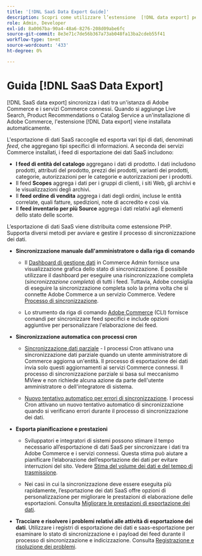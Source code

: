 ```yaml
---
title: '[!DNL SaaS Data Export Guide]'
description: Scopri come utilizzare l’estensione  [!DNL data export] per i servizi SaaS di Adobe Commerce che sincronizza i dati tra Adobe Commerce e i servizi Commerce connessi.
role: Admin, Developer
exl-id: 8a0067ba-90a4-48a6-8276-208d09abe6fc
source-git-commit: 8e3e71c7de56b367a73ab048fa13ba2cdeb55f41
workflow-type: tm+mt
source-wordcount: '433'
ht-degree: 0%

---
```


# Guida [!DNL SaaS Data Export]

[!DNL SaaS data export] sincronizza i dati tra un&#39;istanza di Adobe Commerce e i servizi Commerce connessi. Quando si aggiunge Live Search, Product Recommendations o Catalog Service a un&#39;installazione di Adobe Commerce, l&#39;estensione [!DNL Data export] viene installata automaticamente.

L&#39;esportazione di dati SaaS raccoglie ed esporta vari tipi di dati, denominati _feed_, che aggregano tipi specifici di informazioni. A seconda dei servizi Commerce installati, i feed di esportazione dei dati SaaS includono:

- **I feed di entità del catalogo** aggregano i dati di prodotto. I dati includono prodotti, attributi del prodotto, prezzi dei prodotti, varianti dei prodotti, categorie, autorizzazioni per le categorie e autorizzazioni per i prodotti.
- Il feed **Scopes** aggrega i dati per i gruppi di clienti, i siti Web, gli archivi e le visualizzazioni degli archivi.
- Il **feed ordine di vendita** aggrega i dati degli ordini, incluse le entità correlate, quali fatture, spedizioni, note di accredito e così via.
- Il **feed inventario per più Source** aggrega i dati relativi agli elementi dello stato delle scorte.

L’esportazione di dati SaaS viene distribuita come estensione PHP. Supporta diversi metodi per avviare e gestire il processo di sincronizzazione dei dati.

- **Sincronizzazione manuale dall&#39;amministratore o dalla riga di comando**

   - Il [Dashboard di gestione dati](https://experienceleague.adobe.com/en/docs/commerce-admin/systems/data-transfer/data-dashboard) in Commerce Admin fornisce una visualizzazione grafica dello stato di sincronizzazione. È possibile utilizzare il dashboard per eseguire una risincronizzazione completa (_sincronizzazione completa_) di tutti i feed. Tuttavia, Adobe consiglia di eseguire la sincronizzazione completa solo la prima volta che si connette Adobe Commerce a un servizio Commerce. Vedere [Processo di sincronizzazione](data-synchronization.md).

   - Lo strumento da riga di comando [Adobe Commerce](https://experienceleague.adobe.com/en/docs/commerce-operations/configuration-guide/cli/config-cli) (CLI) fornisce comandi per sincronizzare feed specifici e include opzioni aggiuntive per personalizzare l&#39;elaborazione dei feed.

- **Sincronizzazione automatica con processi cron**

   - [Sincronizzazione dati parziale](data-synchronization.md#partial-synchronization-with-cron-jobs) - I processi Cron attivano una sincronizzazione dati parziale quando un utente amministratore di Commerce aggiorna un&#39;entità. Il processo di esportazione dei dati invia solo questi aggiornamenti ai servizi Commerce connessi. Il processo di sincronizzazione parziale si basa sul meccanismo MView e non richiede alcuna azione da parte dell&#39;utente amministratore o dell&#39;integratore di sistema.

   - [Nuovo tentativo automatico per errori di sincronizzazione](data-synchronization.md#failed-items-sync-for-error-recovery). I processi Cron attivano un nuovo tentativo automatico di sincronizzazione quando si verificano errori durante il processo di sincronizzazione dei dati.

- **Esporta pianificazione e prestazioni**

   - Sviluppatori e integratori di sistemi possono stimare il tempo necessario all’esportazione di dati SaaS per sincronizzare i dati tra Adobe Commerce e i servizi connessi. Questa stima può aiutare a pianificare l’elaborazione dell’esportazione dei dati per evitare interruzioni del sito. Vedere [Stima del volume dei dati e del tempo di trasmissione](estimate-data-volume-sync-time.md).

   - Nei casi in cui la sincronizzazione deve essere eseguita più rapidamente, l’esportazione dei dati SaaS offre opzioni di personalizzazione per migliorare le prestazioni di elaborazione delle esportazioni. Consulta [Migliorare le prestazioni di esportazione dei dati](customize-export-processing.md).

- **Tracciare e risolvere i problemi relativi alle attività di esportazione dei dati**. Utilizzare i registri di esportazione dei dati e saas-esportazione per esaminare lo stato di sincronizzazione e i payload dei feed durante il processo di sincronizzazione e indicizzazione. Consulta [Registrazione e risoluzione dei problemi](troubleshooting-logging.md).
